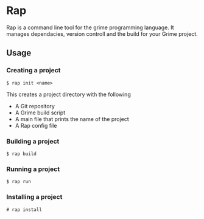 # Rap
Rap is a command line tool for the grime programming language. It manages dependacies, version controll and the build for your Grime project.

## Usage
### Creating a project
```
$ rap init <name>
```
This creates a project directory with the following

 * A Git repository
 * A Grime build script
 * A main file that prints the name of the project
 * A Rap config file
 
### Building a project
```
$ rap build
```
### Running a project
```
$ rap run
```
### Installing a project
```
# rap install
```
